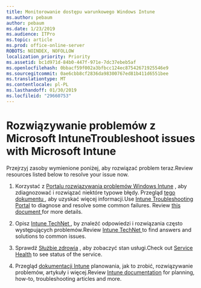 ```yaml
---
title: Monitorowanie dostępu warunkowego Windows Intune
ms.author: pebaum
author: pebaum
ms.date: 1/23/2019
ms.audience: ITPro
ms.topic: article
ms.prod: office-online-server
ROBOTS: NOINDEX, NOFOLLOW
localization_priority: Priority
ms.assetid: bc1d971d-84b0-447f-971e-7dc37ebeb5af
ms.openlocfilehash: 0bbacf59f002a3bfbcc124ec87542671925546e9
ms.sourcegitcommit: 0ae6cbb8cf2836da98300767ed81b411d6551bee
ms.translationtype: MT
ms.contentlocale: pl-PL
ms.lasthandoff: 01/30/2019
ms.locfileid: "29660753"
---
```

# <a name="troubleshoot-issues-with-microsoft-intune"></a><span data-ttu-id="9dbbf-102">Rozwiązywanie problemów z Microsoft Intune</span><span class="sxs-lookup"><span data-stu-id="9dbbf-102">Troubleshoot issues with Microsoft Intune</span></span>

<span data-ttu-id="9dbbf-103">Przejrzyj zasoby wymienione poniżej, aby rozwiązać problem teraz.</span><span class="sxs-lookup"><span data-stu-id="9dbbf-103">Review resources listed below to resolve your issue now.</span></span>
  
1. <span data-ttu-id="9dbbf-p101">Korzystać z [Portalu rozwiązywania problemów Windows Intune](https://devicemanagement.microsoft.com/#blade/Microsoft_Intune_DeviceSettings/TroubleshootBlade) , aby zdiagnozować i rozwiązać niektóre typowe błędy. Przegląd [tego dokumentu ](https://docs.microsoft.com/intune/help-desk-operators), aby uzyskać więcej informacji.</span><span class="sxs-lookup"><span data-stu-id="9dbbf-p101">Use [Intune Troubleshooting Portal](https://devicemanagement.microsoft.com/#blade/Microsoft_Intune_DeviceSettings/TroubleshootBlade) to diagnose and resolve some common failures. Review [this document ](https://docs.microsoft.com/intune/help-desk-operators)for more details.</span></span>
    
2. <span data-ttu-id="9dbbf-106">Opisz [Intune TechNet ](https://social.technet.microsoft.com/forums/home?forum=microsoftintuneprod), by znaleźć odpowiedzi i rozwiązania często występujących problemów.</span><span class="sxs-lookup"><span data-stu-id="9dbbf-106">Review [Intune TechNet ](https://social.technet.microsoft.com/forums/home?forum=microsoftintuneprod)to find answers and solutions to common issues.</span></span>
    
3. <span data-ttu-id="9dbbf-107">Sprawdź [Służbie zdrowia](https://portal.office.com/AdminPortal/Home#/servicehealth) , aby zobaczyć stan usługi.</span><span class="sxs-lookup"><span data-stu-id="9dbbf-107">Check out [Service Health](https://portal.office.com/AdminPortal/Home#/servicehealth) to see status of the service.</span></span> 
    
4. <span data-ttu-id="9dbbf-108">Przegląd [dokumentacji Intune](https://docs.microsoft.com/intune/) planowania, jak to zrobić, rozwiązywanie problemów, artykuły i więcej.</span><span class="sxs-lookup"><span data-stu-id="9dbbf-108">Review [Intune documentation](https://docs.microsoft.com/intune/) for planning, how-to, troubleshooting articles and more.</span></span> 
    

